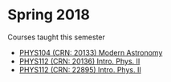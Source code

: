 # Spring 2018

Courses taught this semester

* [PHYS104 (CRN: 20133) Modern Astronomy](2018-Spring-PHYS104)
* [PHYS112 (CRN: 20136) Intro. Phys. II](2018-Spring-PHYS112)
* [PHYS112 (CRN: 22895) Intro. Phys. II](2018-Spring-PHYS112)
